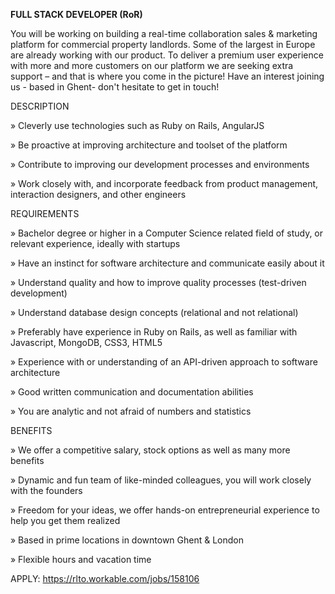 **FULL STACK DEVELOPER (RoR)**

You will be working on building a real-time collaboration sales & marketing platform for commercial property landlords. Some of the largest in Europe are already working with our product. To deliver a premium user experience with more and more customers on our platform we are seeking extra support – and that is where you come in the picture!  Have an interest joining us - based in Ghent- don't hesitate to get in touch! 




DESCRIPTION

» Cleverly use technologies such as Ruby on Rails, AngularJS

» Be proactive at improving architecture and toolset of the platform

» Contribute to improving our development processes and environments

» Work closely with, and incorporate feedback from product management, interaction designers, and other engineers

REQUIREMENTS

» Bachelor degree or higher in a Computer Science related field of study, or relevant experience, ideally with startups

» Have an instinct for software architecture and communicate easily about it

» Understand quality and how to improve quality processes (test-driven development)

» Understand database design concepts (relational and not relational)

» Preferably have experience in Ruby on Rails, as well as familiar with Javascript, MongoDB, CSS3, HTML5

» Experience with or understanding of an API-driven approach to software architecture

» Good written communication and documentation abilities

» You are analytic and not afraid of numbers and statistics

BENEFITS

» We offer a competitive salary, stock options as well as many more benefits

» Dynamic and fun team of like-minded colleagues, you will work closely with the founders

» Freedom for your ideas, we offer hands-on entrepreneurial experience to help you get them realized

» Based in prime locations in downtown Ghent & London

» Flexible hours and vacation time

APPLY:
https://rlto.workable.com/jobs/158106
